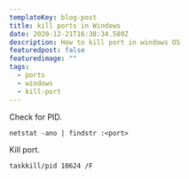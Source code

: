 ```yaml
---
templateKey: blog-post
title: kill ports in Windows
date: 2020-12-21T16:38:34.580Z
description: How to kill port in windows OS
featuredpost: false
featuredimage: ""
tags:
  - ports
  - windows
  - kill-port
---
```

Check for PID.

`netstat -ano | findstr :<port>`

Kill port.

`taskkill/pid 10624 /F`